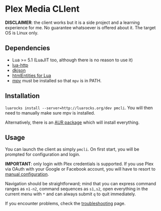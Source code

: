 # Plex Media CLIent
**DISCLAIMER**: the client works but it is a side project and a learning experience for me. No guarantee whatsoever is offered about it. The target OS is Linux only.

## Dependencies
* Lua >= 5.1 (LuaJIT too, although there is no reason to use it)
* [lua-http](https://github.com/daurnimator/lua-http)
* [dkjson](https://github.com/LuaDist/dkjson)
* [htmlEntities for Lua](https://github.com/TiagoDanin/htmlEntities-for-lua)
* [mpv](https://mpv.io/) must be installed so that `mpv` is in PATH.

## Installation
`luarocks install --server=http://luarocks.org/dev pmcli`. You will then need to manually make sure mpv is installed.

Alternatively, there is an [AUR package](https://aur.archlinux.org/packages/pmcli-git/) which will install everything.

## Usage
You can launch the client as simply `pmcli`. 
On first start, you will be prompted for configuration and login.

**IMPORTANT**: only login with Plex credentials is supported. If you use Plex via OAuth with your Google or Facebook account, you will have to resort to [manual configuration](https://github.com/Aanok/pmcli/wiki).

Navigation should be straightforward; mind that you can express command ranges as `n1-n2`, command sequences as `s1,s2`, open everything in the current menu with `*` and can always submit `q` to quit immediately.

If you encounter problems, check the [troubleshooting](https://github.com/Aanok/pmcli/wiki/Troubleshooting) page.
